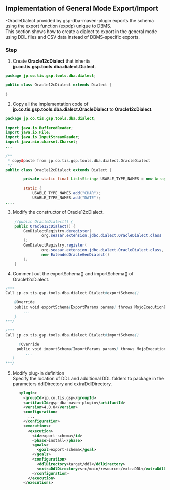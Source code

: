 ## Implementation of General Mode Export/Import

-OracleDialect provided by gsp-dba-maven-plugin exports the schema using the export function (expdp) unique to DBMS.  
This section shows how to create a dialect to export in the general mode using DDL files and CSV data instead of DBMS-specific exports.

### Step

1. Create **Oracle12cDialect** that inherits **jp.co.tis.gsp.tools.dba.dialect.Dialect**.
```java
package jp.co.tis.gsp.tools.dba.dialect;

public class Oracle12cDialect extends Dialect {

}
```

2. Copy all the implementation code of **jp.co.tis.gsp.tools.dba.dialect.OracleDialect** to **Oracle12cDialect**.
```java
package jp.co.tis.gsp.tools.dba.dialect;

import java.io.BufferedReader;
import java.io.File;
import java.io.InputStreamReader;
import java.nio.charset.Charset;
...

/**
 * copy&paste from jp.co.tis.gsp.tools.dba.dialect.OracleDialect
 */
public class Oracle12cDialect extends Dialect {

        private static final List<String> USABLE_TYPE_NAMES = new ArrayList<String>();

        static {
            USABLE_TYPE_NAMES.add("CHAR");
            USABLE_TYPE_NAMES.add("DATE");
....
```
    
3. Modify the constructor of Oracle12cDialect.
```java
    //public OracleDialect() {
    public Oracle12cDialect() {
        GenDialectRegistry.deregister(
                org.seasar.extension.jdbc.dialect.OracleDialect.class
        );
        GenDialectRegistry.register(
                org.seasar.extension.jdbc.dialect.OracleDialect.class,
                new ExtendedOracleGenDialect()
        );
    }
```
    
4. Comment out the exportSchema() and importSchema() of Oracle12cDialect.
```java
/***
Call jp.co.tis.gsp.tools.dba.dialect.Dialect#exportSchema()

  	@Override
  	public void exportSchema(ExportParams params) throws MojoExecutionException {
  	    ...
  	}
***/

/***
Call jp.co.tis.gsp.tools.dba.dialect.Dialect#importSchema()

	  @Override
	 public void importSchema(ImportParams params) throws MojoExecutionException{
	     ...
   }
***/
```

5. Modify plug-in definition  
Specify the location of DDL and additional DDL folders to package in the parameters ddlDirectory and extraDdlDirectory.
```xml
      <plugin>
        <groupId>jp.co.tis.gsp</groupId>
        <artifactId>gsp-dba-maven-plugin</artifactId>
        <version>4.0.0</version>
        <configuration>
          ...
        </configuration>
        <executions>
          <execution>
            <id>export-schema</id>
            <phase>install</phase>
            <goals>
              <goal>export-schema</goal>
            </goals>
            <configuration>
              <ddlDirectory>target/ddl</ddlDirectory>
              <extraDdlDirectory>src/main/resources/extraDDL</extraDdlDirectory>
            </configuration>
          </execution>  
        </executions>
```
